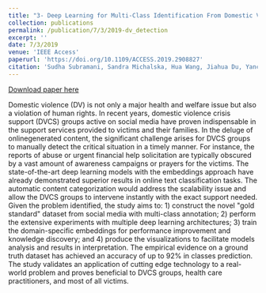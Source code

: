 ```yaml
---
title: "3- Deep Learning for Multi-Class Identification From Domestic Violence Online Posts"
collection: publications
permalink: /publication/7/3/2019-dv_detection
excerpt: ''
date: 7/3/2019
venue: 'IEEE Access'
paperurl: 'https://doi.org/10.1109/ACCESS.2019.2908827'
citation: 'Sudha Subramani, Sandra Michalska, Hua Wang, Jiahua Du, Yanchun Zhang,<strong> Haroon Shakeel</strong> (2019). Deep Learning for Multi-Class Identification From Domestic Violence Online Posts. <i>IEEE Access</i>.'
---
```


<a href='https://ieeexplore.ieee.org/iel7/6287639/8600701/08685083.pdf'>Download paper here</a>

Domestic violence (DV) is not only a major health and welfare issue but also a violation of human rights. In recent years, domestic violence crisis support (DVCS) groups active on social media have proven indispensable in the support services provided to victims and their families. In the deluge of onlinegenerated content, the significant challenge arises for DVCS groups to manually detect the critical situation in a timely manner. For instance, the reports of abuse or urgent financial help solicitation are typically obscured by a vast amount of awareness campaigns or prayers for the victims. The state-of-the-art deep learning models with the embeddings approach have already demonstrated superior results in online text classification tasks. The automatic content categorization would address the scalability issue and allow the DVCS groups to intervene instantly with the exact support needed. Given the problem identified, the study aims to: 1) construct the novel &quot;gold standard&quot; dataset from social media with multi-class annotation; 2) perform the extensive experiments with multiple deep learning architectures; 3) train the domain-specific embeddings for performance improvement and knowledge discovery; and 4) produce the visualizations to facilitate models analysis and results in interpretation. The empirical evidence on a ground truth dataset has achieved an accuracy of up to 92% in classes prediction. The study validates an application of cutting edge technology to a real-world problem and proves beneficial to DVCS groups, health care practitioners, and most of all victims.
